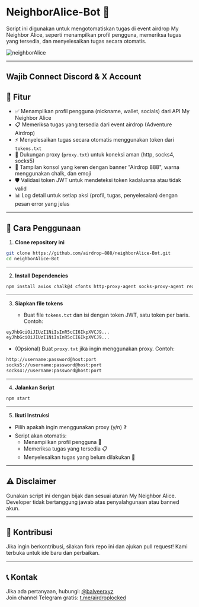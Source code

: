 # NeighborAlice-Bot 🌟

Script ini digunakan untuk mengotomatiskan tugas di event airdrop My Neighbor Alice, seperti menampilkan profil pengguna, memeriksa tugas yang tersedia, dan menyelesaikan tugas secara otomatis.

![neighborAlice](https://github.com/user-attachments/assets/placeholder-image.jpg)

---

## Wajib Connect Discord & X Account

## 📌 Fitur
- ✅ Menampilkan profil pengguna (nickname, wallet, socials) dari API My Neighbor Alice
- 📋 Memeriksa tugas yang tersedia dari event airdrop (Adventure Airdrop)
- ⚡ Menyelesaikan tugas secara otomatis menggunakan token dari `tokens.txt`
- 🔌 Dukungan proxy (`proxy.txt`) untuk koneksi aman (http, socks4, socks5)
- 🎨 Tampilan konsol yang keren dengan banner "Airdrop 888", warna menggunakan chalk, dan emoji
- 🛡️ Validasi token JWT untuk mendeteksi token kadaluarsa atau tidak valid
- 📊 Log detail untuk setiap aksi (profil, tugas, penyelesaian) dengan pesan error yang jelas

---

## 🚀 Cara Penggunaan

1. **Clone repository ini**
```sh
git clone https://github.com/airdrop-888/neighborAlice-Bot.git
cd neighborAlice-Bot
```

---

2. **Install Dependencies**
```sh
npm install axios chalk@4 cfonts http-proxy-agent socks-proxy-agent readline-sync
```

---

3. **Siapkan file tokens**

   - Buat file `tokens.txt` dan isi dengan token JWT, satu token per baris. Contoh:
```sh
eyJhbGciOiJIUzI1NiIsInR5cCI6IkpXVCJ9...
eyJhbGciOiJIUzI1NiIsInR5cCI6IkpXVCJ9...
```

   - (Opsional) Buat `proxy.txt` jika ingin menggunakan proxy. Contoh:
```sh
http://username:password@host:port
socks5://username:password@host:port
socks4://username:password@host:port
```

---

4. **Jalankan Script**
```sh
npm start
```

---

5. **Ikuti Instruksi**

- Pilih apakah ingin menggunakan proxy (y/n) ❓
- Script akan otomatis:
  - Menampilkan profil pengguna 👤
  - Memeriksa tugas yang tersedia 📋
  - Menyelesaikan tugas yang belum dilakukan 🎯

---

## ⚠️ Disclaimer
Gunakan script ini dengan bijak dan sesuai aturan My Neighbor Alice.  
Developer tidak bertanggung jawab atas penyalahgunaan atau banned akun.

---

## 🤝 Kontribusi
Jika ingin berkontribusi, silakan fork repo ini dan ajukan pull request! Kami terbuka untuk ide baru dan perbaikan.

---

## 📞 Kontak
Jika ada pertanyaan, hubungi: [@balveerxyz](https://t.me/balveerxyz)  
Join channel Telegram gratis: [t.me/airdroplocked](https://t.me/airdroplocked)